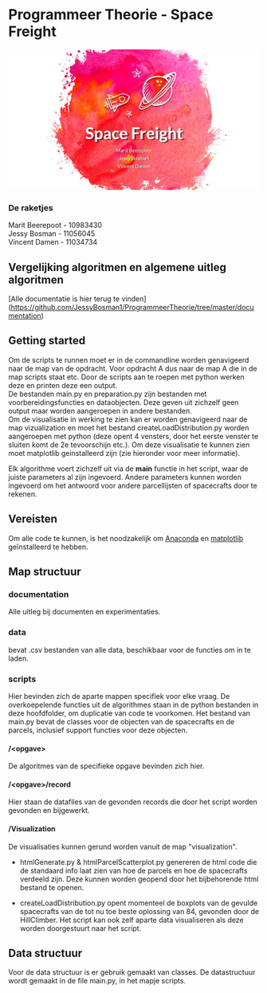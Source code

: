 # Programmeer Theorie - Space Freight

![CoverImage](/cover.JPG?raw=true)

### De raketjes
Marit Beerepoot - 10983430  
Jessy Bosman - 11056045  
Vincent Damen - 11034734  


## Vergelijking algoritmen en algemene uitleg algoritmen
[Alle documentatie is hier terug te vinden]
(https://github.com/JessyBosman1/ProgrammeerTheorie/tree/master/documentation)


## Getting started
Om de scripts te runnen moet er in de commandline worden genavigeerd naar de map van de opdracht. Voor opdracht A dus naar de map A die in de map scripts staat etc. Door de scripts aan te roepen met python werken deze en printen deze een output.  
De bestanden main.py en preparation.py zijn bestanden met voorbereidingsfuncties en dataobjecten. Deze geven uit zichzelf geen output maar worden aangeroepen in andere bestanden.  
Om de visualisatie in werking te zien kan er worden genavigeerd naar de map vizualization en moet het bestand createLoadDistribution.py worden aangeroepen met python (deze opent 4 vensters, door het eerste venster te sluiten komt de 2e tevoorschijn etc.). Om deze visualisatie te kunnen zien moet matplotlib geinstalleerd zijn (zie hieronder voor meer informatie).

Elk algorithme voert zichzelf uit via de __main__ functie in het script, waar de juiste parameters al zijn ingevoerd. Andere parameters kunnen worden ingevoerd om het antwoord voor andere parcellijsten of spacecrafts door te rekenen.  

## Vereisten
Om alle code te kunnen, is het noodzakelijk om [Anaconda](https://www.anaconda.com/download/) en [matplotlib](https://matplotlib.org/users/installing.html) geïnstalleerd te hebben.

## Map structuur

### documentation
Alle uitleg bij documenten en experimentaties. 

### data
bevat .csv bestanden van alle data, beschikbaar voor de functies om in te laden.
### scripts
Hier bevinden zich de aparte mappen specifiek voor elke vraag. De overkoepelende functies uit de algorithmes staan in de python bestanden in deze hoofdfolder, om duplicatie van code te voorkomen. Het bestand van main.py bevat de classes voor de objecten van de spacecrafts en de parcels, inclusief support functies voor deze objecten. 

#### /\<opgave>
De algoritmes van de specifieke opgave bevinden zich hier.  

#### /\<opgave>/record

Hier staan de datafiles van de gevonden records die door het script worden gevonden en bijgewerkt.

#### /Visualization
De visualisaties kunnen gerund worden vanuit de map "visualization".

* htmlGenerate.py & htmlParcelScatterplot.py genereren de html code die de standaard info laat zien van hoe de parcels en hoe de spacecrafts verdeeld zijn. Deze kunnen worden geopend door het bijbehorende html bestand te openen. 

* createLoadDistribution.py opent momenteel de boxplots van de gevulde spacecrafts van de tot nu toe beste oplossing van 84, gevonden door de HillClimber. Het script kan ook zelf aparte data visualiseren als deze worden doorgestuurt naar het script. 


## Data structuur
Voor de data structuur is er gebruik gemaakt van classes. De datastructuur wordt gemaakt in de file main.py, in het mapje scripts.

